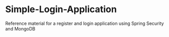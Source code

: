 # Simple-Login-Application
Reference material for a register and login application using Spring Security and MongoDB
